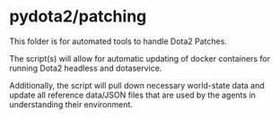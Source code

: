 # pydota2/patching
This folder is for automated tools to handle Dota2 Patches.

The script(s) will allow for automatic updating of docker 
containers for running Dota2 headless and dotaservice.

Additionally, the script will pull down necessary world-state
data and update all reference data/JSON files that are used
by the agents in understanding their environment.